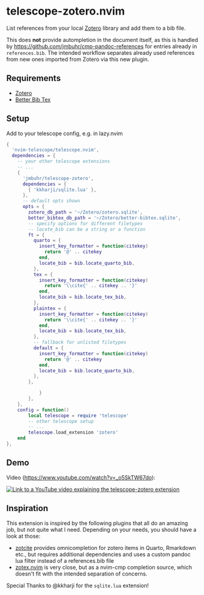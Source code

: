 # telescope-zotero.nvim

List references from your local [Zotero](https://www.zotero.org/) library and add them to a bib file.

This does **not** provide autompletion in the document itself, as this is handled by https://github.com/jmbuhr/cmp-pandoc-references
for entries already in `references.bib`. The intended workflow separates already used references from new ones imported from Zotero
via this new plugin.

## Requirements

- [Zotero](https://www.zotero.org/)
- [Better Bib Tex](https://retorque.re/zotero-better-bibtex/)

## Setup

Add to your telescope config, e.g. in lazy.nvim

```lua
{
  'nvim-telescope/telescope.nvim',
  dependencies = {
    -- your other telescope extensions
    -- ...
    {
      'jmbuhr/telescope-zotero',
      dependencies = {
        { 'kkharji/sqlite.lua' },
      },
      -- default opts shown
      opts = {
        zotero_db_path = '~/Zotero/zotero.sqlite',
        better_bibtex_db_path = '~/Zotero/better-bibtex.sqlite',
        -- specify options for different filetypes
        -- locate_bib can be a string or a function
        ft = {
          quarto = {
            insert_key_formatter = function(citekey)
              return '@' .. citekey
            end,
            locate_bib = bib.locate_quarto_bib,
          },
          tex = {
            insert_key_formatter = function(citekey)
              return '\\cite{' .. citekey .. '}'
            end,
            locate_bib = bib.locate_tex_bib,
          },
          plaintex = {
            insert_key_formatter = function(citekey)
              return '\\cite{' .. citekey .. '}'
            end,
            locate_bib = bib.locate_tex_bib,
          },
          -- fallback for unlisted filetypes
          default = {
            insert_key_formatter = function(citekey)
              return '@' .. citekey
            end,
            locate_bib = bib.locate_quarto_bib,
          },
        },

            }
        },
    },
    config = function()
        local telescope = require 'telescope'
        -- other telescope setup
        -- ...
        telescope.load_extension 'zotero'
    end
},
```

## Demo

Video (https://www.youtube.com/watch?v=_o5SkTW67do):

[![Link to a YouTube video explaining the telescope-zotero extension](https://img.youtube.com/vi/_o5SkTW67do/0.jpg)](https://www.youtube.com/watch?v=_o5SkTW67do)

## Inspiration

This extension is inspired by the following plugins that all do an amazing job, but not quite what I need.
Depending on your needs, you should have a look at those:

- [zotcite](https://github.com/jalvesaq/zotcite) provides omnicompletion for zotero items in Quarto, Rmarkdown etc., but requires additional dependencies and uses a custom pandoc lua filter instead of a references.bib file
- [zotex.nvim](https://github.com/tiagovla/zotex.nvim) is very close, but as a nvim-cmp completion source, which doesn't fit
  with the intended separation of concerns.

Special Thanks to @kkharji for the `sqlite.lua` extension!

